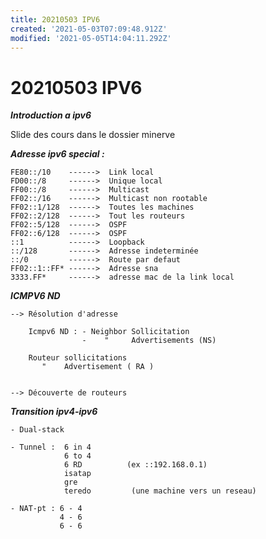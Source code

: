 ```yaml
---
title: 20210503 IPV6
created: '2021-05-03T07:09:48.912Z'
modified: '2021-05-05T14:04:11.292Z'
---
```


# 20210503 IPV6

***Introduction a ipv6***

Slide des cours dans le dossier minerve


***Adresse ipv6 special :***

    FE80::/10    ------>  Link local
    FD00::/8     ------>  Unique local
    FF00::/8     ------>  Multicast
    FF02::/16    ------>  Multicast non rootable
    FF02::1/128  ------>  Toutes les machines
    FF02::2/128  ------>  Tout les routeurs   
    FF02::5/128  ------>  OSPF
    FF02::6/128  ------>  OSPF
    ::1          ------>  Loopback
    ::/128       ------>  Adresse indeterminée
    ::/0         ------>  Route par defaut
    FF02::1::FF* ------>  Adresse sna
    3333.FF*     ------>  adresse mac de la link local 


***ICMPV6 ND***

    --> Résolution d'adresse

        Icmpv6 ND : - Neighbor Sollicitation
                    -    "     Advertisements (NS)

        Routeur sollicitations
           "    Advertisement ( RA )          


    --> Découverte de routeurs


***Transition ipv4-ipv6***


    - Dual-stack
    
    - Tunnel :  6 in 4
                6 to 4
                6 RD          (ex ::192.168.0.1)
                isatap
                gre 
                teredo         (une machine vers un reseau)
    
    - NAT-pt : 6 - 4
               4 - 6
               6 - 6





